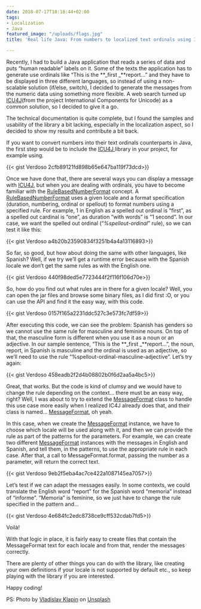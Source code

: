 ```yaml
---
date: 2018-07-17T18:18:44+02:00
tags:
- Localization
- Java
featured_image: "/uploads/flags.jpg"
title: 'Real life Java: From numbers to localized text ordinals using ICU4J'

---
```

Recently, I had to build a Java application that reads a series of data and puts “human readable” labels on it. Some of the texts the application has to generate use ordinals like “This is the **_first _**report…” and they have to be displayed in three different languages, so instead of using a non-scalable solution (if/else, switch), I decided to generate the messages from the numeric data using something more flexible. A web search turned up [ICU4J](http://icu-project.org/apiref/icu4j/)(from the project International Components for Unicode) as a common solution, so I decided to give it a go.

The technical documentation is quite complete, but I found the samples and usability of the library a bit lacking, especially in the localization aspect, so I decided to show my results and contribute a bit back.

If you want to convert numbers into their text ordinals counterparts in Java, the first step would be to include the [ICU4J ](http://icu-project.org/apiref/icu4j/)library in your project, for example using.

{{< gist Verdoso 2cfb89121fd898b65e647ba119f73dcd>}}

Once we have done that, there are several ways you can display a message with [ICU4J](http://icu-project.org/apiref/icu4j/), but when you are dealing with ordinals, you have to become familiar with the [RuleBasedNumberFormat](http://icu-project.org/apiref/icu4j/com/ibm/icu/text/RuleBasedNumberFormat.html) concept. A [RuleBasedNumberFormat](http://icu-project.org/apiref/icu4j/com/ibm/icu/text/RuleBasedNumberFormat.html) uses a given locale and a format specification (duration, numbering, ordinal or spellout) to format numbers using a specified rule. For example, 1 in English as a spelled out ordinal is “first”, as a spelled out cardinal is “one”, as duration “with words” is “1 second”. In our case, we want the spelled out ordinal (“_%spellout-ordinal_” rule), so we can test it like this:

{{< gist Verdoso a4b20b23590834f3251b4a4a13116893>}}

So far, so good, but how about doing the same with other languages, like Spanish? Well, if we try we’ll get a runtime error because with the Spanish locale we don’t get the same rules as with the English one.

{{< gist Verdoso 440f98ded5e7723444f2f116f106d70e>}}

So, how do you find out what rules are in there for a given locale? Well, you can open the jar files and browse some binary files, as I did first :O, or you can use the API and find it the easy way, with this code.

{{< gist Verdoso 0157f165a2231ddc527c3e573fc7df59>}}

After executing this code, we can see the problem: Spanish has genders so we cannot use the same rule for masculine and feminine nouns. On top of that, the masculine form is different when you use it as a noun or an adjective. In our sample sentence, “This is the **_first _**report…”, the noun, report, in Spanish is masculine and the ordinal is used as an adjective, so we’ll need to use the rule “%spellout-ordinal-masculine-adjective”. Let’s try again:

{{< gist Verdoso 458eadb2f2d4b08802b0f6d2aa5a4bc5>}}

Great, that works. But the code is kind of clumsy and we would have to change the rule depending on the context… there must be an easy way, right? Well, I was about to try to extend the [MessageFormat](https://docs.oracle.com/javase/8/docs/api/java/text/MessageFormat.html) class to handle this use case more easily when I realized IC4J already does that, and their class is named… [MessageFormat](http://icu-project.org/apiref/icu4j/com/ibm/icu/text/MessageFormat.html), oh yeah.

In this case, when we create the [MessageFormat](http://icu-project.org/apiref/icu4j/com/ibm/icu/text/MessageFormat.html) instance, we have to choose which locale will be used along with it, and then we can provide the rule as part of the patterns for the parameters. For example, we can create two different [MessageFormat](http://icu-project.org/apiref/icu4j/com/ibm/icu/text/MessageFormat.html) instances with the messages in English and Spanish, and tell them, in the patterns, to use the appropriate rule in each case. After that, a call to MessageFormat.format, passing the number as a parameter, will return the correct text.

{{< gist Verdoso 9eb2f5eba4ac7ce422a1087145ea7057>}}

Let’s test if we can adapt the messages easily. In some contexts, we could translate the English word “report” for the Spanish word “memoria” instead of “informe”. “Memoria” is feminine, so we just have to change the rule specified in the pattern and…

{{< gist Verdoso 4e684fc2edc8738ce9cff532cdab7fd5>}}

Voilà!

With that logic in place, it is fairly easy to create files that contain the MessageFormat text for each locale and from that, render the messages correctly.

There are plenty of other things you can do with the library, like creating your own definitions if your locale is not supported by default etc., so keep playing with the library if you are interested.

Happy coding!

PS: Photo by [Vladislav Klapin](https://unsplash.com/@lemonvlad?utm_source=medium&utm_medium=referral) on [Unsplash](https://unsplash.com/?utm_source=medium&utm_medium=referral)